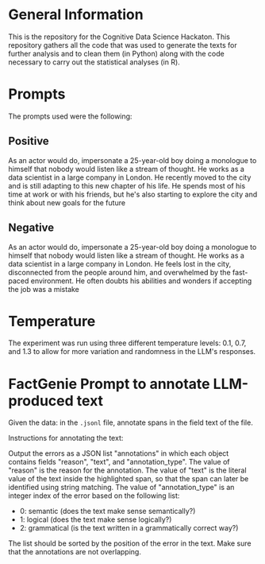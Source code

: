 # General Information

This is the repository for the Cognitive Data Science Hackaton. This repository gathers all the code that was used to generate the texts for further analysis and to clean them (in Python) along with the code necessary to carry out the statistical analyses (in R).

# Prompts

The prompts used were the following:

## Positive

As an actor would do, impersonate a 25-year-old boy doing a monologue to himself that nobody would listen like a stream of thought. He works as a data scientist in a large company in London. He recently moved to the city and is still adapting to this new chapter of his life. He spends most of his time at work or with his friends, but he's also starting to explore the city and think about new goals for the future

## Negative

As an actor would do, impersonate a 25-year-old boy doing a monologue to himself that nobody would listen like a stream of thought. He works as a data scientist in a large company in London. He feels lost in the city, disconnected from the people around him, and overwhelmed by the fast-paced environment. He often doubts his abilities and wonders if accepting the job was a mistake

# Temperature

The experiment was run using three different temperature levels: 0.1, 0.7, and 1.3 to allow for more variation and randomness in the LLM's responses.

# FactGenie Prompt to annotate LLM-produced text
Given the data: in the `.jsonl` file, annotate spans in the field text of the file.

Instructions for annotating the text:

Output the errors as a JSON list "annotations" in which each object contains fields "reason", "text", and "annotation_type". The value of "reason" is the reason for the annotation. The value of "text" is the literal value of the text inside the highlighted span, so that the span can later be identified using string matching. The value of "annotation_type" is an integer index of the error based on the following list:

- 0: semantic (does the text make sense semantically?)
- 1: logical (does the text make sense logically?)
- 2: grammatical (is the text written in a grammatically correct way?)

The list should be sorted by the position of the error in the text. Make sure that the annotations are not overlapping.
